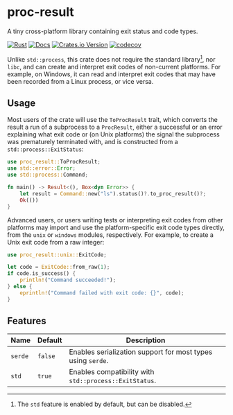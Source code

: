 # proc-result

A tiny cross-platform library containing exit status and code types.

[![Rust](https://github.com/crates-lurey-io/proc-result/actions/workflows/rust.yml/badge.svg)](https://github.com/crates-lurey-io/proc-result/actions/workflows/rust.yml)
[![Docs](https://github.com/crates-lurey-io/proc-result/actions/workflows/docs.yml/badge.svg)](https://github.com/crates-lurey-io/proc-result/actions/workflows/docs.yml)
[![Crates.io Version](https://img.shields.io/crates/v/proc-result)](https://crates.io/crates/proc-result)
[![codecov](https://codecov.io/gh/crates-lurey-io/proc-result/graph/badge.svg?token=Z3VUWA3WYY)](https://codecov.io/gh/crates-lurey-io/proc-result)

Unlike `std::process`, this crate does not require the standard library[^1], nor
`libc`, and can create and interpret exit codes of non-current platforms. For
example, on Windows, it can read and interpret exit codes that may have been
recorded from a Linux process, or vice versa.

[^1]: The `std` feature is enabled by default, but can be disabled.

## Usage

Most users of the crate will use the `ToProcResult` trait, which converts the
result a run of a subprocess to a `ProcResult`, either a successful or an error
explaining what exit code or (on Unix platforms) the signal the subprocess was
prematurely terminated with, and is constructed from a
`std::process::ExitStatus`:

```rust
use proc_result::ToProcResult;
use std::error::Error;
use std::process::Command;

fn main() -> Result<(), Box<dyn Error>> {
    let result = Command::new("ls").status()?.to_proc_result()?;
    Ok(())
}
```

Advanced users, or users writing tests or interpreting exit codes from other
platforms may import and use the platform-specific exit code types directly,
from the `unix` or `windows` modules, respectively. For example, to create a
Unix exit code from a raw integer:

```rust
use proc_result::unix::ExitCode;

let code = ExitCode::from_raw(1);
if code.is_success() {
    println!("Command succeeded!");
} else {
    eprintln!("Command failed with exit code: {}", code);
}
```

## Features

Name    | Default | Description
------- | ------- | -----------
`serde` | `false` | Enables serialization support for most types using `serde`.
`std`   | `true`  | Enables compatibility with `std::process::ExitStatus`.
